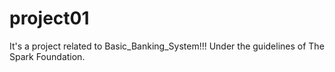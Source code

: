 # project01
It's a project related to Basic_Banking_System!!!
Under the guidelines of The Spark Foundation.
